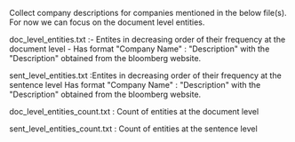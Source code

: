 Collect company descriptions for companies mentioned in the below file(s). For now we can focus on the document level entities.

doc_level_entities.txt :- Entites in decreasing order of their frequency at the document level
                        - Has format "Company Name" : "Description" with the "Description" obtained from the bloomberg website.
                        
sent_level_entities.txt :Entites in decreasing order of their frequency at the sentence level
                         Has format "Company Name" : "Description" with the "Description" obtained from the bloomberg website.
                         
doc_level_entities_count.txt : Count of entities at the document level

sent_level_entities_count.txt : Count of entities at the sentence level
